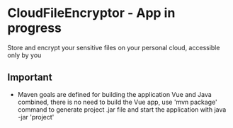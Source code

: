 # CloudFileEncryptor - App in progress 
Store and encrypt your sensitive files on your personal cloud, accessible only by you

## Important
* Maven goals are defined for building the application Vue and Java combined, there is no need to build the Vue app, use 'mvn package' command to generate project .jar file and start the application with java -jar 'project'
